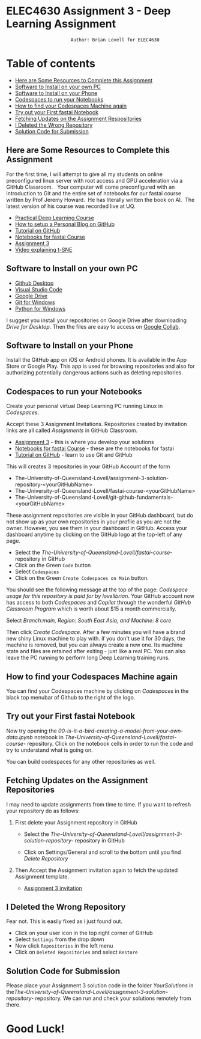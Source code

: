 # ELEC4630 Assignment 3 - Deep Learning Assignment

                            Author: Brian Lovell for ELEC4630

# Table of contents
- [Here are Some Resources to Complete this Assignment](#here-are-some-resources-to-complete-this-assignment)
- [Software to Install on your own PC](#software-to-install-on-your-own-pc)
- [Software to Install on your Phone](#software-to-install-on-your-phone)
- [Codespaces to run your Notebooks](#codespaces-to-run-your-notebooks)
- [How to find your Codespaces Machine again](#how-to-find-your-codespaces-machine-again)
- [Try out your First fastai Notebook](#try-out-your-first-fastai-notebook)
- [Fetching Updates on the Assignment Respositories](#fetching-updates-on-the-assignment-respositories)
- [I Deleted the Wrong Repository](#i-deleted-the-wrong-repository)
- [Solution Code for Submission](#solution-code-for-submission)

## Here are Some Resources to Complete this Assignment

For the first time, I will attempt to give all my students on online preconfigured linux server with root access and GPU acceleration via a GitHub Classroom.   Your computer will come preconfigured with an introduction to Git and the entire set of notebooks for our fastai course written by Prof Jeremy Howard.  He has literally written the book on AI.  The latest version of his course was recorded live at UQ. 

- [Practical Deep Learning Course](https://course.fast.ai/)
- [How to setup a Personal Blog on GitHub](https://www.fast.ai/posts/2020-01-16-fast_template.html)
- [Tutorial on GitHub](https://classroom.github.com/a/WQ2cYhvn)
- [Notebooks for fastai Course](https://classroom.github.com/a/55q09ppO)
- [Assignment 3](https://classroom.github.com/a/bFnkoIfT)
- [Video explaining t-SNE](https://youtu.be/RJVL80Gg3lA)

## Software to Install on your own PC

- [Github Desktop](https://desktop.github.com/)
- [Visual Studio Code](https://code.visualstudio.com/)
- [Google Drive](https://www.google.com/drive/download/)
- [Git for Windows](https://gitforwindows.org/)
- [Python for Windows](https://www.python.org/downloads/windows/)

I suggest you install your repositories on Google Drive after downloading *Drive for Desktop*.  Then the files are easy to access on [Google Collab](https://colab.research.google.com/). 

## Software to Install on your Phone

Install the GitHub app on iOS or Android phones. It is available in the App Store or Google Play. This app is used for browsing repositories and also for authorizing potentially dangerous actions such as deleting repositories. 


## Codespaces to run your Notebooks

Create your personal virtual Deep Learning PC running Linux in *Codespaces*.

Accept these 3 Assignment Invitations. Repositories created by invitation links are all called *Assignments* in GitHub Classroom.

- [Assignment 3](https://classroom.github.com/a/bFnkoIfT) - this is where you develop your solutions
- [Notebooks for fastai Course](https://classroom.github.com/a/55q09ppO) - these are the notebooks for fastai
- [Tutorial on GitHub](https://classroom.github.com/a/WQ2cYhvn) - learn to use Git and GitHub

This will creates 3 repositories in your GitHub Account of the form
- The-University-of-Queensland-Lovell/assignment-3-solution-repository-\<yourGitHubName>
- The-University-of-Queensland-Lovell/fastai-course-\<yourGitHubName>
- The-University-of-Queensland-Lovell/git-github-fundamentals-\<yourGitHubName>

These assignment repositories are visible in your GitHub dashboard, but do not show up as your own repositories in your profile as you are not the owner.  However, you see them in your dashboard in GitHub. Access your dashboard anytime by clicking on the GitHub logo at the top-left of any page. 

 - Select the *The-University-of-Queensland-Lovell/fastai-course-<yourGitHubName>* repository in GitHub
- Click on the Green `Code` button
- Select `Codespaces`
- Click on the Green  `Create Codespaces on Main` button.  

You should see the following message at the top of the page: *Codespace usage for this repository is paid for by lovellbrian*.  Your GitHub account now has access to both *Codespaces* and *Copilot* through the wonderful *GitHub Classroom Program* which is worth about $15 a month commercially. 

Select *Branch:main, Region: South East Asia, and Machine: 8 core*

Then click *Create Codespace*.  After a few minutes you will have a brand new shiny Linux machine to play with.  if you don't use it for 30 days, the machine is removed, but you can always create a new one.  Its machine state and files are retained after exiting - just like a real PC. You can also leave the PC running to perform long Deep Learning training runs. 

## How to find your Codespaces Machine again

You can find your Codespaces machine by clicking on *Codespaces* in the black top menubar of Github to the right of the logo.  

## Try out your First fastai Notebook

Now try opening the *00-is-it-a-bird-creating-a-model-from-your-own-data.ipynb* notebook in *The-University-of-Queensland-Lovell/fastai-course-<yourGitHubName>* repository.  Click on the notebook cells in order to run the code and try to understand what is going on. 

You can build codespaces for any other repositories as well. 

## Fetching Updates on the Assignment Repositories

I may need to update assignments from time to time.  If you want to refresh your repository do as follows:

1. First delete your Assignment repository in GitHub

   - Select the *The-University-of-Queensland-Lovell/assignment-3-solution-repository-<yourGitHubName>* repository in GitHub

   - Click on Settings/General and scroll to the bottom until you find *Delete Repository*

1. Then Accept the Assignment invitation again to fetch the updated Assignment template. 
   - [Assignment 3 invitation](https://classroom.github.com/a/bFnkoIfT)

## I Deleted the Wrong Repository

Fear not. This is easily fixed as i just found out.

- Click on your user icon in the top right corner of GitHub
- Select `Settings` from the drop down
- Now click `Repositories` in the left menu
- Click on `Deleted Repositories` and select `Restore`

## Solution Code for Submission

Please place your Assignment 3 solution code in the folder *YourSolutions* in the*The-University-of-Queensland-Lovell/assignment-3-solution-repository-<yourGitHubName>* repository. We can run and check your solutions remotely from there.



# Good Luck!
